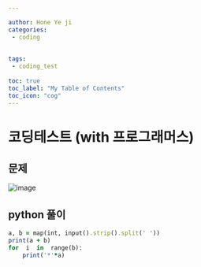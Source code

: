 ```yaml
---

author: Hone Ye ji
categories: 
 - coding
 
 
tags: 
 - coding_test
 
toc: true
toc_label: "My Table of Contents"
toc_icon: "cog"
---
```


# 코딩테스트 (with 프로그래머스)

## 문제

![image](https://user-images.githubusercontent.com/45659433/155672108-57476bac-925c-466e-a381-02409397e316.png)


##  python 풀이 

```ruby
a, b = map(int, input().strip().split(' '))
print(a + b)
for  i  in  range(b):
	print('*'*a)
```
<!--stackedit_data:
eyJoaXN0b3J5IjpbLTQ5NjY2Nzk5Nl19
-->